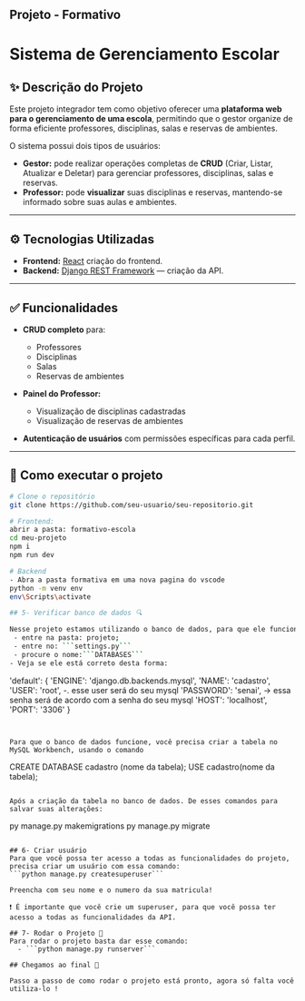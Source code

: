 ## Projeto - Formativo

# Sistema de Gerenciamento Escolar

## ✨ Descrição do Projeto

Este projeto integrador tem como objetivo oferecer uma **plataforma web para o gerenciamento de uma escola**, permitindo que o gestor organize de forma eficiente professores, disciplinas, salas e reservas de ambientes.

O sistema possui dois tipos de usuários:
- **Gestor:** pode realizar operações completas de **CRUD** (Criar, Listar, Atualizar e Deletar) para gerenciar professores, disciplinas, salas e reservas.
- **Professor:** pode **visualizar** suas disciplinas e reservas, mantendo-se informado sobre suas aulas e ambientes.

---

## ⚙️ Tecnologias Utilizadas

- **Frontend:** [React](https://react.dev/) criação do frontend.
- **Backend:** [Django REST Framework](https://www.django-rest-framework.org/) — criação da API.

---

## ✅ Funcionalidades

- **CRUD completo** para:
  - Professores
  - Disciplinas
  - Salas
  - Reservas de ambientes

- **Painel do Professor:**
  - Visualização de disciplinas cadastradas
  - Visualização de reservas de ambientes

- **Autenticação de usuários** com permissões específicas para cada perfil.

---


## 🚀 Como executar o projeto

```bash
# Clone o repositório
git clone https://github.com/seu-usuario/seu-repositorio.git

# Frontend:
abrir a pasta: formativo-escola
cd meu-projeto
npm i
npm run dev

# Backend
- Abra a pasta formativa em uma nova pagina do vscode
python -m venv env
env\Scripts\activate

## 5- Verificar banco de dados 🔍

Nesse projeto estamos utilizando o banco de dados, para que ele funcione sem nenhume erro, faça essas passos:
 - entre na pasta: projeto;
 - entre no: ```settings.py```
 - procure o nome:```DATABASES```
- Veja se ele está correto desta forma:
  ```
   'default': {
        'ENGINE': 'django.db.backends.mysql',
        'NAME': 'cadastro',
        'USER': 'root', -. esse user será do seu mysql
        'PASSWORD': 'senai', -> essa senha será de acordo com a senha do seu mysql
        'HOST': 'localhost',
        'PORT': '3306'
    }
  ```


Para que o banco de dados funcione, você precisa criar a tabela no MySQL Workbench, usando o comando

```
  CREATE DATABASE cadastro (nome da tabela);
  USE cadastro(nome da tabela);
```

Após a criação da tabela no banco de dados. De esses comandos para salvar suas alterações:
```
  py manage.py makemigrations
  py manage.py migrate 
```

## 6- Criar usuário
Para que você possa ter acesso a todas as funcionalidades do projeto, precisa criar um usuário com essa comando:
```python manage.py createsuperuser```

Preencha com seu nome e o numero da sua matricula!

❗ É importante que você crie um superuser, para que você possa ter acesso a todas as funcionalidades da API.

## 7- Rodar o Projeto 🚀
Para rodar o projeto basta dar esse comando:
  - ```python manage.py runserver```

## Chegamos ao final 🎉

Passo a passo de como rodar o projeto está pronto, agora só falta você utiliza-lo !
